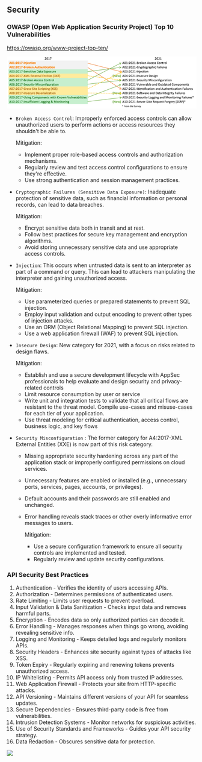 ## Security

### OWASP (Open Web Application Security Project) Top 10 Vulnerabilities

https://owasp.org/www-project-top-ten/

![](images/owasp-top-10.png)

- `Broken Access Control`: Improperly enforced access controls can allow unauthorized users to perform actions or access resources they shouldn't be able to.

  Mitigation:

  - Implement proper role-based access controls and authorization mechanisms.
  - Regularly review and test access control configurations to ensure they're effective.
  - Use strong authentication and session management practices.

- `Cryptographic Failures (Sensitive Data Exposure)`: Inadequate protection of sensitive data, such as financial information or personal records, can lead to data breaches.

  Mitigation:

  - Encrypt sensitive data both in transit and at rest.
  - Follow best practices for secure key management and encryption algorithms.
  - Avoid storing unnecessary sensitive data and use appropriate access controls.

- `Injection`: This occurs when untrusted data is sent to an interpreter as part of a command or query. This can lead to attackers manipulating the interpreter and gaining unauthorized access.

  Mitigation:

  - Use parameterized queries or prepared statements to prevent SQL injection.
  - Employ input validation and output encoding to prevent other types of injection attacks.
  - Use an ORM (Object Relational Mapping) to prevent SQL injection.
  - Use a web application firewall (WAF) to prevent SQL injection.

- `Insecure Design`: New category for 2021, with a focus on risks related to design flaws.

  Mitigation:

  - Establish and use a secure development lifecycle with AppSec professionals to help evaluate and design security and privacy-related controls
  - Limit resource consumption by user or service
  - Write unit and integration tests to validate that all critical flows are resistant to the threat model. Compile use-cases and misuse-cases for each tier of your application.
  - Use threat modeling for critical authentication, access control, business logic, and key flows

- `Security Misconfiguration` : The former category for A4:2017-XML External Entities (XXE) is now part of this risk category.

  - Missing appropriate security hardening across any part of the application stack or improperly configured permissions on cloud services.
  - Unnecessary features are enabled or installed (e.g., unnecessary ports, services, pages, accounts, or privileges).
  - Default accounts and their passwords are still enabled and unchanged.
  - Error handling reveals stack traces or other overly informative error messages to users.

    Mitigation:

    - Use a secure configuration framework to ensure all security controls are implemented and tested.
    - Regularly review and update security configurations.

### API Security Best Practices

1. Authentication - Verifies the identity of users accessing APIs.
2. Authorization - Determines permissions of authenticated users.
3. Rate Limiting - Limits user requests to prevent overload.
4. Input Validation & Data Sanitization - Checks input data and removes harmful parts.
5. Encryption - Encodes data so only authorized parties can decode it.
6. Error Handling - Manages responses when things go wrong, avoiding revealing sensitive info.
7. Logging and Monitoring - Keeps detailed logs and regularly monitors APIs.
8. Security Headers - Enhances site security against types of attacks like XSS.
9. Token Expiry - Regularly expiring and renewing tokens prevents unauthorized access.
10. IP Whitelisting - Permits API access only from trusted IP addresses.
11. Web Application Firewall - Protects your site from HTTP-specific attacks.
12. API Versioning - Maintains different versions of your API for seamless updates.
13. Secure Dependencies - Ensures third-party code is free from vulnerabilities.
14. Intrusion Detection Systems - Monitor networks for suspicious activities.
15. Use of Security Standards and Frameworks - Guides your API security strategy.
16. Data Redaction - Obscures sensitive data for protection.

![](images/api-security.gif)
